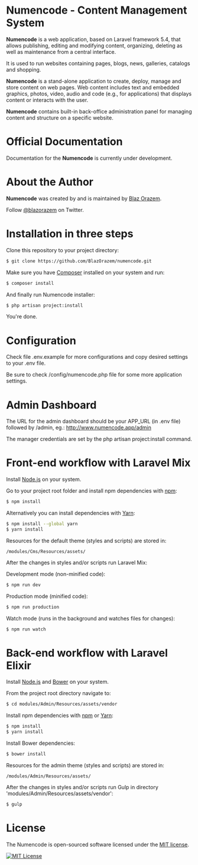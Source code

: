 # Numencode - Content Management System

**Numencode** is a web application, based on Laravel framework 5.4, that allows publishing, editing and modifying 
content, organizing, deleting as well as maintenance from a central interface.

It is used to run websites containing pages, blogs, news, galleries, catalogs and shopping.

**Numencode** is a stand-alone application to create, deploy, manage and store content on web pages. 
Web content includes text and embedded graphics, photos, video, audio and code (e.g., for applications) 
that displays content or interacts with the user.

**Numencode** contains built-in back-office administration panel for managing content and structure on a specific website.

# Official Documentation

Documentation for the **Numencode** is currently under development.

# About the Author

**Numencode** was created by and is maintained by [Blaz Orazem](http://www.orazem.si/).

Follow [@blazorazem](https://twitter.com/blazorazem) on Twitter.

# Installation in three steps

Clone this repository to your project directory:
```bash
$ git clone https://github.com/BlazOrazem/numencode.git
```

Make sure you have [Composer](https://getcomposer.org/) installed on your system and run:
```bash
$ composer install
```

And finally run Numencode installer:
```bash
$ php artisan project:install
```

You're done.

# Configuration

Check file .env.example for more configurations and copy desired settings to your .env file.

Be sure to check /config/numencode.php file for some more application settings.

# Admin Dashboard

The URL for the admin dashboard should be your APP_URL (in .env file) followed by /admin, eg.: http://www.numencode.app/admin

The manager credentials are set by the php artisan project:install command.

# Front-end workflow with Laravel Mix

Install [Node.js](https://nodejs.org/) on your system.

Go to your project root folder and install npm dependencies with [npm](https://www.npmjs.com/):
```bash
$ npm install
```

Alternatively you can install dependencies with [Yarn](https://yarnpkg.com/):
```bash
$ npm install --global yarn
$ yarn install
```

Resources for the default theme (styles and scripts) are stored in:
~~~
/modules/Cms/Resources/assets/
~~~

After the changes in styles and/or scripts run Laravel Mix:

Development mode (non-minified code):
```bash
$ npm run dev
```
Production mode (minified code):
```bash
$ npm run production
```
Watch mode (runs in the background and watches files for changes):
```bash
$ npm run watch
```
# Back-end workflow with Laravel Elixir

Install [Node.js](https://nodejs.org/) and [Bower](https://bower.io/#install-bower) on your system.

From the project root directory navigate to:
```bash
$ cd modules/Admin/Resources/assets/vendor
```

Install npm dependencies with [npm](https://www.npmjs.com/) or [Yarn](https://yarnpkg.com/):
```bash
$ npm install
$ yarn install
```

Install Bower dependencies:
```bash
$ bower install
```

Resources for the admin theme (styles and scripts) are stored in:
~~~
/modules/Admin/Resources/assets/
~~~

After the changes in styles and/or scripts run Gulp in directory 'modules/Admin/Resources/assets/vendor':
```bash
$ gulp
```

# License

The Numencode is open-sourced software licensed under the [MIT license](http://opensource.org/licenses/MIT).

[<img src="https://img.shields.io/packagist/l/doctrine/orm.svg?style=flat-square" alt="MIT License">](LICENSE)
